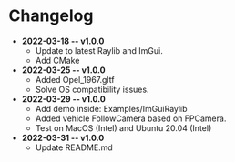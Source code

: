 # __Changelog__

* __2022-03-18 -- v1.0.0__
  * Update to latest Raylib and ImGui.
  * Add CMake
* __2022-03-25 -- v1.0.0__
  * Added Opel_1967.gltf
  * Solve OS compatibility issues.
* __2022-03-29 -- v1.0.0__
  * Add demo inside: Examples/ImGuiRaylib
  * Added vehicle FollowCamera based on FPCamera.
  * Test on MacOS (Intel) and Ubuntu 20.04 (Intel)
* __2022-03-31 -- v1.0.0__
  * Update README.md